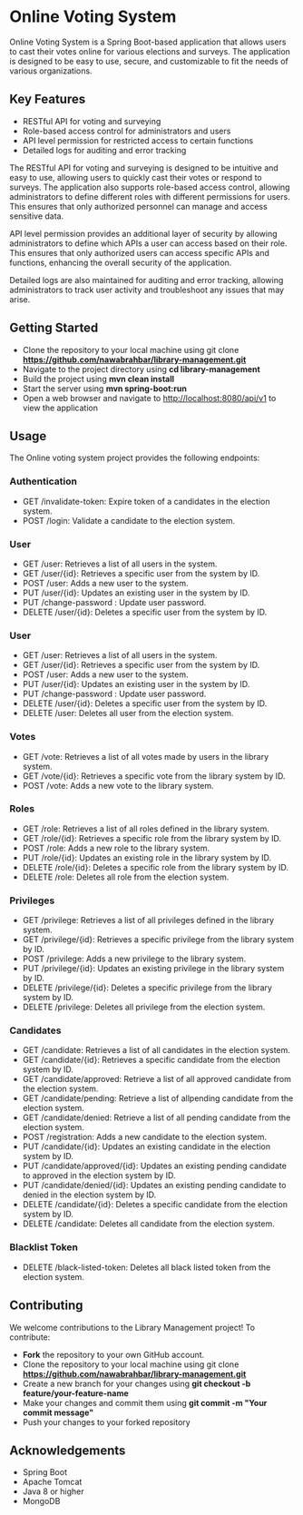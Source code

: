# Online Voting System

Online Voting System is a Spring Boot-based application that allows users to cast their votes online for various elections and surveys. The application is designed to be easy to use, secure, and customizable to fit the needs of various organizations.

## Key Features

- RESTful API for voting and surveying
- Role-based access control for administrators and users
- API level permission for restricted access to certain functions
- Detailed logs for auditing and error tracking

The RESTful API for voting and surveying is designed to be intuitive and easy to use, allowing users to quickly cast their votes or respond to surveys. The application also supports role-based access control, allowing administrators to define different roles with different permissions for users. This ensures that only authorized personnel can manage and access sensitive data.

API level permission provides an additional layer of security by allowing administrators to define which APIs a user can access based on their role. This ensures that only authorized users can access specific APIs and functions, enhancing the overall security of the application.

Detailed logs are also maintained for auditing and error tracking, allowing administrators to track user activity and troubleshoot any issues that may arise.

## Getting Started

- Clone the repository to your local machine using git clone <b>https://github.com/nawabrahbar/library-management.git</b>
- Navigate to the project directory using <b>cd library-management</b>
- Build the project using <b>mvn clean install</b>
- Start the server using <b>mvn spring-boot:run</b>
- Open a web browser and navigate to [http://localhost:8080/api/v1](http://localhost:8080/api/v1) to view the application

## Usage

The Online voting system project provides the following endpoints:

### Authentication
- GET /invalidate-token: Expire token of a candidates in the election system.
- POST /login: Validate a candidate to the election system.

### User
- GET /user: Retrieves a list of all users in the system.
- GET /user/{id}: Retrieves a specific user from the system by ID.
- POST /user: Adds a new user to the system.
- PUT /user/{id}: Updates an existing user in the system by ID.
- PUT /change-password : Update user password.
- DELETE /user/{id}: Deletes a specific user from the system by ID.

### User
- GET /user: Retrieves a list of all users in the system.
- GET /user/{id}: Retrieves a specific user from the system by ID.
- POST /user: Adds a new user to the system.
- PUT /user/{id}: Updates an existing user in the system by ID.
- PUT /change-password : Update user password.
- DELETE /user/{id}: Deletes a specific user from the system by ID.
- DELETE /user: Deletes all user from the election system.

### Votes
- GET /vote: Retrieves a list of all votes made by users in the library system.
- GET /vote/{id}: Retrieves a specific vote from the library system by ID.
- POST /vote: Adds a new vote to the library system.

### Roles
- GET /role: Retrieves a list of all roles defined in the library system.
- GET /role/{id}: Retrieves a specific role from the library system by ID.
- POST /role: Adds a new role to the library system.
- PUT /role/{id}: Updates an existing role in the library system by ID.
- DELETE /role/{id}: Deletes a specific role from the library system by ID.
- DELETE /role: Deletes all role from the election system.

### Privileges
- GET /privilege: Retrieves a list of all privileges defined in the library system.
- GET /privilege/{id}: Retrieves a specific privilege from the library system by ID.
- POST /privilege: Adds a new privilege to the library system.
- PUT /privilege/{id}: Updates an existing privilege in the library system by ID.
- DELETE /privilege/{id}: Deletes a specific privilege from the library system by ID.
- DELETE /privilege: Deletes all privilege from the election system.

### Candidates
- GET /candidate: Retrieves a list of all candidates in the election system.
- GET /candidate/{id}: Retrieves a specific candidate from the election system by ID.
- GET /candidate/approved: Retrieve a list of all approved candidate from the election system.
- GET /candidate/pending: Retrieve a list of allpending candidate from the election system.
- GET /candidate/denied: Retrieve a list of all pending candidate from the election system.
- POST /registration: Adds a new candidate to the election system.
- PUT /candidate/{id}: Updates an existing candidate in the election system by ID.
- PUT /candidate/approved/{id}: Updates an existing pending candidate to approved in the election system by ID.
- PUT /candidate/denied/{id}: Updates an existing pending candidate to denied in the election system by ID.
- DELETE /candidate/{id}: Deletes a specific candidate from the election system by ID.
- DELETE /candidate: Deletes all candidate from the election system.

### Blacklist Token
- DELETE /black-listed-token: Deletes all black listed token from the election system.

## Contributing

We welcome contributions to the Library Management project! To contribute:

- <b>Fork</b> the repository to your own GitHub account.
- Clone the repository to your local machine using git clone <b>https://github.com/nawabrahbar/library-management.git</b>
- Create a new branch for your changes using <b>git checkout -b feature/your-feature-name</b>
- Make your changes and commit them using <b>git commit -m "Your commit message"</b>
- Push your changes to your forked repository

## Acknowledgements

- Spring Boot
- Apache Tomcat
- Java 8 or higher
- MongoDB
